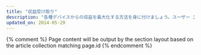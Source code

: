 ```yaml
---
title: "収益受け取り"
description: "各種デバイスからの収益を最大化する方法を身に付けましょう。ユーザー エクスペリエンスを改善し、収益を増やします。"
updated_on: 2014-05-29
---
```


{% comment %}
Page content will be output by the section layout based on the article collection matching page.id
{% endcomment %}


